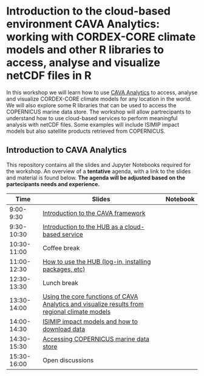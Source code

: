 # Introduction to the cloud-based environment CAVA Analytics: working with CORDEX-CORE climate models and other R libraries to access, analyse and visualize netCDF files in R

In this workshop we will learn how to use [CAVA Analytics](https://github.com/Risk-Team/CAVA-Analytics) to access, analyse and visualize CORDEX-CORE climate models for any location in the world. We will also explore some R libraries that can be used to access the COPERNICUS marine data store. The workshop will allow partrecipants to understand how to use cloud-based services to perform meaningful analysis with netCDF files. Some examples will include ISIMIP impact models but also satellite products retrieved from COPERNICUS. 

## Introduction to CAVA Analytics
This repository contains all the slides and Jupyter Notebooks required for the workshop. An overview of a **tentative** agenda, with a link to the slides and material is found below. **The agenda will be adjusted based on the partecipants needs and experience.**

| Time        | Slides                                             | Notebook |
|-------------|----------------------------------------------------|------|
| 9:00-9:30 | [Introduction to the CAVA framework](https://github.com/Risk-Team/CaboV_workshop/blob/main/slides/Introduction%20to%20the%20CAVA%20framework.pdf)                                     |
| 9:30-10:30  | [Introduction to the HUB as a cloud-based service](https://github.com/Risk-Team/CaboV_workshop/blob/main/slides/The%20HUB%20as%20a%20cloud%20based%20service.pdf) |  |
| 10:30-11:00 | Coffee break                                       |   |
| 11:00-12:30 | [How to use the HUB (log-in, installing packages, etc)](https://github.com/Risk-Team/CaboV_workshop/blob/main/slides/The%20HUB%20as%20a%20cloud%20based%20service.pdf)    |  |
| 12:30-13:30 | Lunch break                                        |  |
| 13:30-14:00 | [Using the core functions of CAVA Analytics and visualize results from regional climate models](https://github.com/Risk-Team/CaboV_workshop/blob/main/slides/Introduction%20to%20the%20CAVA%20framework.pdf)   |  |
| 14:00-14:30 | [ISIMIP impact models and how to download data]() |  |
| 14:30-15:30 | [Accessing COPERNICUS marine data store]() |  |
| 15:30-16:00 | Open discussions   |  |
